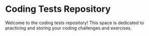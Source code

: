 # Coding Tests Repository
Welcome to the coding tests repository! This space is dedicated to practicing and storing your coding challenges and exercises. 
